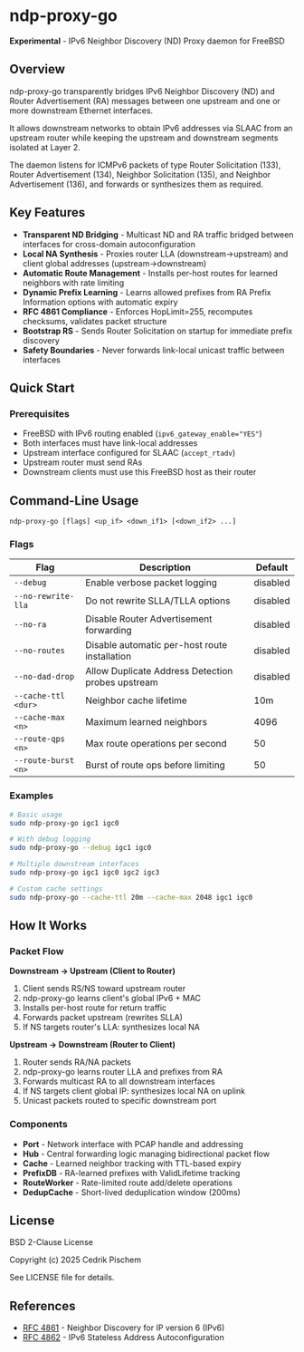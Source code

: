 # ndp-proxy-go

**Experimental** - IPv6 Neighbor Discovery (ND) Proxy daemon for FreeBSD

## Overview

ndp-proxy-go transparently bridges IPv6 Neighbor Discovery (ND) and Router Advertisement (RA) messages between one upstream and one or more downstream Ethernet interfaces.

It allows downstream networks to obtain IPv6 addresses via SLAAC from an upstream router while keeping the upstream and downstream segments isolated at Layer 2.

The daemon listens for ICMPv6 packets of type Router Solicitation (133), Router Advertisement (134), Neighbor Solicitation (135), and Neighbor Advertisement (136), and forwards or synthesizes them as required.

## Key Features

- **Transparent ND Bridging** - Multicast ND and RA traffic bridged between interfaces for cross-domain autoconfiguration
- **Local NA Synthesis** - Proxies router LLA (downstream→upstream) and client global addresses (upstream→downstream)
- **Automatic Route Management** - Installs per-host routes for learned neighbors with rate limiting
- **Dynamic Prefix Learning** - Learns allowed prefixes from RA Prefix Information options with automatic expiry
- **RFC 4861 Compliance** - Enforces HopLimit=255, recomputes checksums, validates packet structure
- **Bootstrap RS** - Sends Router Solicitation on startup for immediate prefix discovery
- **Safety Boundaries** - Never forwards link-local unicast traffic between interfaces

## Quick Start

### Prerequisites
- FreeBSD with IPv6 routing enabled (`ipv6_gateway_enable="YES"`)
- Both interfaces must have link-local addresses
- Upstream interface configured for SLAAC (`accept_rtadv`)
- Upstream router must send RAs
- Downstream clients must use this FreeBSD host as their router

## Command-Line Usage

```
ndp-proxy-go [flags] <up_if> <down_if1> [<down_if2> ...]
```

### Flags

| Flag | Description | Default |
|------|-------------|---------|
| `--debug` | Enable verbose packet logging | disabled |
| `--no-rewrite-lla` | Do not rewrite SLLA/TLLA options | disabled |
| `--no-ra` | Disable Router Advertisement forwarding | disabled |
| `--no-routes` | Disable automatic per-host route installation | disabled |
| `--no-dad-drop` | Allow Duplicate Address Detection probes upstream | disabled |
| `--cache-ttl <dur>` | Neighbor cache lifetime | 10m |
| `--cache-max <n>` | Maximum learned neighbors | 4096 |
| `--route-qps <n>` | Max route operations per second | 50 |
| `--route-burst <n>` | Burst of route ops before limiting | 50 |

### Examples

```bash
# Basic usage
sudo ndp-proxy-go igc1 igc0

# With debug logging
sudo ndp-proxy-go --debug igc1 igc0

# Multiple downstream interfaces
sudo ndp-proxy-go igc1 igc0 igc2 igc3

# Custom cache settings
sudo ndp-proxy-go --cache-ttl 20m --cache-max 2048 igc1 igc0
```

## How It Works

### Packet Flow

**Downstream → Upstream (Client to Router)**
1. Client sends RS/NS toward upstream router
2. ndp-proxy-go learns client's global IPv6 + MAC
3. Installs per-host route for return traffic
4. Forwards packet upstream (rewrites SLLA)
5. If NS targets router's LLA: synthesizes local NA

**Upstream → Downstream (Router to Client)**
1. Router sends RA/NA packets
2. ndp-proxy-go learns router LLA and prefixes from RA
3. Forwards multicast RA to all downstream interfaces
4. If NS targets client global IP: synthesizes local NA on uplink
5. Unicast packets routed to specific downstream port

### Components

- **Port** - Network interface with PCAP handle and addressing
- **Hub** - Central forwarding logic managing bidirectional packet flow
- **Cache** - Learned neighbor tracking with TTL-based expiry
- **PrefixDB** - RA-learned prefixes with ValidLifetime tracking
- **RouteWorker** - Rate-limited route add/delete operations
- **DedupCache** - Short-lived deduplication window (200ms)

## License

BSD 2-Clause License

Copyright (c) 2025 Cedrik Pischem

See LICENSE file for details.

## References

- [RFC 4861](https://www.rfc-editor.org/rfc/rfc4861.html) - Neighbor Discovery for IP version 6 (IPv6)
- [RFC 4862](https://www.rfc-editor.org/rfc/rfc4862.html) - IPv6 Stateless Address Autoconfiguration

